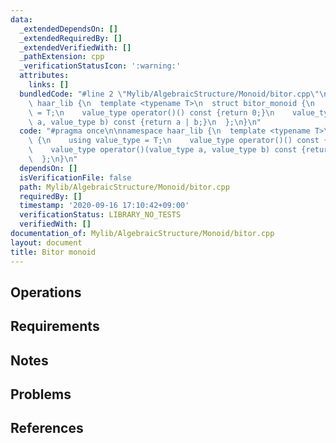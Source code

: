 ```yaml
---
data:
  _extendedDependsOn: []
  _extendedRequiredBy: []
  _extendedVerifiedWith: []
  _pathExtension: cpp
  _verificationStatusIcon: ':warning:'
  attributes:
    links: []
  bundledCode: "#line 2 \"Mylib/AlgebraicStructure/Monoid/bitor.cpp\"\n\nnamespace\
    \ haar_lib {\n  template <typename T>\n  struct bitor_monoid {\n    using value_type\
    \ = T;\n    value_type operator()() const {return 0;}\n    value_type operator()(value_type\
    \ a, value_type b) const {return a | b;}\n  };\n}\n"
  code: "#pragma once\n\nnamespace haar_lib {\n  template <typename T>\n  struct bitor_monoid\
    \ {\n    using value_type = T;\n    value_type operator()() const {return 0;}\n\
    \    value_type operator()(value_type a, value_type b) const {return a | b;}\n\
    \  };\n}\n"
  dependsOn: []
  isVerificationFile: false
  path: Mylib/AlgebraicStructure/Monoid/bitor.cpp
  requiredBy: []
  timestamp: '2020-09-16 17:10:42+09:00'
  verificationStatus: LIBRARY_NO_TESTS
  verifiedWith: []
documentation_of: Mylib/AlgebraicStructure/Monoid/bitor.cpp
layout: document
title: Bitor monoid
---
```


## Operations

## Requirements

## Notes

## Problems

## References
